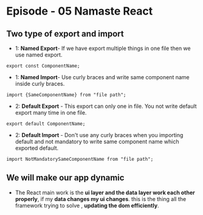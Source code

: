 # Episode - 05 Namaste React

## Two type of export and import

- 1: **Named Export**- If we have export multiple things in one file then we use named export.

```
export const ComponentName;
```

- 1: **Named Import**- Use curly braces and write same component name inside curly braces.

```
import {SameComponentName} from "file path";
```

- 2: **Default Export** - This export can only one in file. You not write default export many time in one file.

```
export default ComponentName;
```

- 2: **Default Import** - Don't use any curly braces when you importing default and not mandatory to write same component name which exported default.

```
import NotMandatorySameComponentName from "file path";
```

## We will make our app dynamic

- The React main work is the **ui layer and the data layer work each other properly**, if my **data changes my ui changes**. this is the thing all the framework trying to solve , **updating the dom efficiently**.
